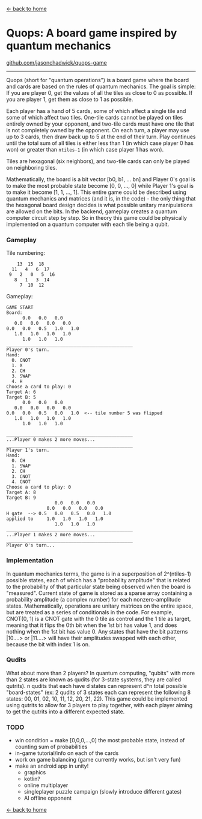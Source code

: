 [← back to home](https://jasonchadwick.github.io)

# Quops: A board game inspired by quantum mechanics

[github.com/jasonchadwick/quops-game](https://github.com/jasonchadwick/quops-game)

---

Quops (short for "quantum operations") is a board game where the board and cards are based on the rules of quantum mechanics. The goal is 
simple: If you are player 0, get the values of all the tiles as close to 0 as possible. If you are player 1, get them as close to 1 as possible. 

Each player has a hand of 5 cards, some of which affect a single tile and some of which affect two tiles. One-tile cards cannot be played on 
tiles entirely owned by your opponent, and two-tile cards must have one tile that is not completely owned by the opponent. On each turn, a 
player may use up to 3 cards, then draw back up to 5 at the end of their turn. Play continues until the total sum of all tiles is either 
less than 1 (in which case player 0 has won) or greater than `ntiles-1` (in which case player 1 has won).

Tiles are hexagonal (six neighbors), and two-tile cards can only be played on neighboring tiles.

Mathematically, the board is a bit vector [b0, b1, ... bn] and Player 0's goal is to make the most probable state become [0, 0, ..., 0] while 
Player 1's goal is to make it become [1, 1, ..., 1]. This entire game could be described using quantum mechanics and matrices (and it is, in the
code) - the only thing that the hexagonal board design decides is what possible unitary manipulations are allowed on the bits. In the backend, gameplay creates a quantum computer circuit step by step. So in theory this game could be physically implemented on a quantum computer with 
each tile being a qubit.

### Gameplay

Tile numbering:
```
    13  15  18
  11   4   6  17
 9   2   0   5  16
   8   1   3  14
     7  10  12
```

Gameplay:

```
GAME START
Board:
      0.0   0.0   0.0
   0.0   0.0   0.0   0.0
0.0   0.0   0.5   1.0   1.0
   1.0   1.0   1.0   1.0
      1.0   1.0   1.0
_______________________________________________
Player 0's turn.
Hand:
  0. CNOT 
  1. X 
  2. CH 
  3. SWAP 
  4. H 
Choose a card to play: 0
Target A: 6
Target B: 5
      0.0   0.0   0.0
   0.0   0.0   0.0   0.0
0.0   0.0   0.5   0.0   1.0  <-- tile number 5 was flipped
   1.0   1.0   1.0   1.0
      1.0   1.0   1.0

_______________________________________________
...Player 0 makes 2 more moves...
_______________________________________________
Player 1's turn.
Hand:
  0. CH 
  1. SWAP 
  2. CH 
  3. CNOT 
  4. CNOT 
Choose a card to play: 0
Target A: 8
Target B: 9
                  0.0   0.0   0.0
               0.0   0.0   0.0   0.0
H gate  --> 0.5   0.0   0.5   0.0   1.0
applied to     1.0   1.0   1.0   1.0
                  1.0   1.0   1.0
_______________________________________________
...Player 1 makes 2 more moves...
_______________________________________________
Player 0's turn...
```

### Implementation

In quantum mechanics terms, the game is in a superposition of 2^(ntiles-1) possible states, each of which has a "probability amplitude" that is
related to the probability of that particular state being observed when the board is "measured". Current state of game is stored as a sparse 
array containing a probability amplitude (a complex number) for each nonzero-amplitude states. Mathematically, operations are unitary matrices on the entire space, but are treated 
as a series of conditionals in the code. For example, CNOT(0, 1) is a CNOT gate with the 0 tile as control and the 1 tile as target, meaning that it flips the 0th bit when the 1st bit has value 1, and does nothing when the 1st bit has value 0. Any states that have the bit patterns |10....> or |11....> will have their amplitudes swapped with each other, because the bit with index 1 is on.

### Qudits

What about more than 2 players?
In quantum computing, "qubits" with more than 2 states are known as qudits (for 3-state
systems, they are called qutrits). n qudits that each have d states can represent d^n
total possible "board-states" (ex: 2 qudits of 3 states each can represent the following
8 states: 00, 01, 02, 10, 11, 12, 20, 21, 22). This game could be implemented using qutrits
to allow for 3 players to play together, with each player aiming to get the qutrits into
a different expected state.

### TODO
- win condition = make [0,0,0,...,0] the most probable state, instead of counting sum of probabilities
- in-game tutorial/info on each of the cards
- work on game balancing (game currently works, but isn't very fun)
- make an android app in unity!
    - graphics
    - kotlin?
    - online multiplayer
    - singleplayer puzzle campaign (slowly introduce different gates)
    - AI offline opponent

[← back to home](https://jasonchadwick.github.io)